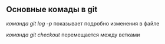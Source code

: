 ## Основные комады в git

*команда git log -p* показывает подробно изменения в файле

*команда git checkout* перемещается между ветками
